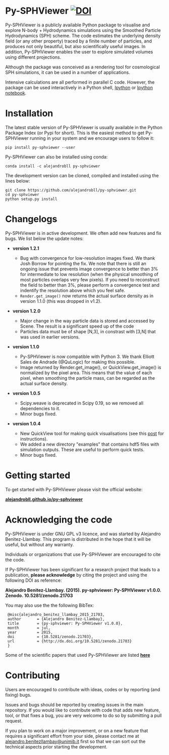 # Py-SPHViewer [![DOI](https://zenodo.org/badge/doi/10.5281/zenodo.21703.svg)](http://dx.doi.org/10.5281/zenodo.21703)

Py-SPHViewer is a publicly available Python package to visualise and explore N-body + Hydrodynamics simulations using the Smoothed Particle Hydrodynamics (SPH) scheme. The code estimates the underlying density field (or any other property) traced by a finite number of particles, and produces not only beautiful, but also scientifically useful images. In addition, Py-SPHViewer enables the user to explore simulated volumes using different projections.

Although the package was conceived as a rendering tool for cosmological SPH simulations, it can be used in a number of applications.

Intensive calculations are all performed in parallel C code. However, the package can be used interactively in a Python shell, [Ipython](http://ipython.org/) or [Ipython notebook](http://ipython.org/). 

# Installation

The latest stable version of Py-SPHViewer is usually available in the Python Package Index (or Pypi for short). This is the easiest method to get Py-SPHViewer running in your system and we encourage users to follow it:

```
pip install py-sphviewer --user
```
Py-SPHViewer can also be installed using conda:

```
conda install -c alejandrobll py-sphviewer
```

The development version can be cloned, compiled and installed using the lines below:

```
git clone https://github.com/alejandrobll/py-sphviewer.git
cd py-sphviewer
python setup.py install
```

# Changelogs

Py-SPHViewer is in active development. We often add new features and fix bugs. We list below the update notes:

- **version 1.2.1**
  * Bug with convergence for low-resolution images fixed. We thank Josh Borrow for pointing the fix. We note that there is still an ongoing issue that prevents image convergence to better than 3% for intermediate to low resolution (when the physical smoothing of most particles overlaps very few pixels). If you need to reconstruct the field to better than 3%, please perform a convergence test and indentify the resolution above which you feel safe.
  * ``Render.get_image()`` now returns the actual surface density as in version 1.1.0 (this was dropped in v1.2).

- **version 1.2.0**
  * Major change in the way particle data is stored and accessed by Scene. The result is a significant speed up of the code
  * Particles data must be of shape [N,3], in constrast with [3,N] that was used in earlier versions.

- **version 1.1.0**

  * Py-SPHViewer is now compatible with Python 3. We thank Elliott Sales de Andrade (@QuLogic) for making this possible.
  * Image returned by Render.get_image(), or QuickView.get_image() is normalized by the pixel area. This means that the value of each pixel, when smoothing the particle mass, can be regarded as the actual surface density.

- **version 1.0.5**

  * Scipy.weave is deprecated in Scipy 0.19, so we removed all dependencies to it.
  * Minor bugs fixed.

- **version 1.0.4**

   * New QuickView tool for making quick visualisations (see this [post](https://sites.google.com/view/abll/codes/py-sphviewer/using-quickview) for instructions).
   * We added a new directory "examples" that contains hdf5 files with simulation outputs. These are useful to perform quick tests.
   * Minor bugs fixed.
   

# Getting started

To get started with Py-SPHViewer please visit the official website:

[**alejandrobll.github.io/py-sphviewer**](https://alejandrobll.github.io/py-sphviewer)


# Acknowledging the code

Py-SPHViewer is under GNU GPL v3 licence, and was started by Alejandro Benitez-Llambay. This program is distributed in the hope that it will be useful, but without any warranty.

Individuals or organizations that use Py-SPHViewer are encouraged to cite the code.

If Py-SPHViewer has been significant for a research project that leads to a publication, **please acknowledge** by citing the project and using the following DOI as reference:

**Alejandro Benitez-Llambay. (2015). py-sphviewer: Py-SPHViewer v1.0.0. Zenodo. 10.5281/zenodo.21703**

You may also use the the following BibTex:

```
 @misc{alejandro_benitez_llambay_2015_21703,
 author       = {Alejandro Benitez-Llambay},
 title        = {py-sphviewer: Py-SPHViewer v1.0.0},
 month        = jul,
 year         = 2015,
 doi          = {10.5281/zenodo.21703},
 url          = {http://dx.doi.org/10.5281/zenodo.21703}
 }
```

Some of the scientific papers that used Py-SPHViewer are listed [**here**](http://alejandrobll.github.io/py-sphviewer/content/bibliography.html)

# Contributing

Users are encouraged to contribute with ideas, codes or by reporting (and fixing) bugs. 

Issues and bugs should be reported by creating issues in the main repository. If you would like to contribute with code that adds new feature, tool, or that fixes a bug, you are very welcome to do so by submitting a pull request.

If you plan to work on a major improvement, or on a new feature that requires a significant effort from your side, please contact me at alejandro.benitezllambay@unimib.it first so that we can sort out the technical aspects prior starting the development.
